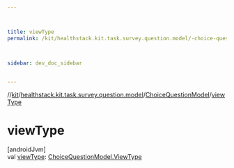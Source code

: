 ```yaml
---



title: viewType
permalink: /kit/healthstack.kit.task.survey.question.model/-choice-question-model/view-type.html



sidebar: dev_doc_sidebar


---
```




//[kit](/kit.html)/[healthstack.kit.task.survey.question.model](../index.html)/[ChoiceQuestionModel](index.html)/[viewType](view-type.html)



# viewType



[androidJvm]\
val [viewType](view-type.html): [ChoiceQuestionModel.ViewType](-view-type/index.html)






